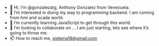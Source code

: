 - 👋 Hi, I’m @gonzalezatg, Anthony Gonzalez from Venezuela.
- 👀 I’m interested in doing my way to programming backend. I am coming from hmi and scada world.
- 🌱 I’m currently learning JavaScript to get through this world.
- 💞️ I’m looking to collaborate on ... I am just starting, lets see where it’s going to throw me. 
- 📫 How to reach me, sistema18@gmail.com

<!---
gonzalezatg/gonzalezatg is a ✨ special ✨ repository because its `README.md` (this file) appears on your GitHub profile.
You can click the Preview link to take a look at your changes.
--->
